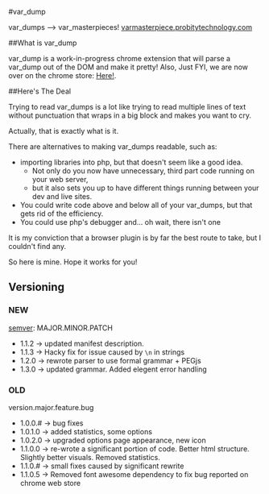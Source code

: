 #var_dump

var_dumps --> var_masterpieces!
[varmasterpiece.probitytechnology.com](http://varMasterpiece.probitytechnology.com)

##What is var_dump

var_dump is a work-in-progress chrome extension that will parse a var_dump out of the DOM and make it pretty!
Also, Just FYI, we are now over on the chrome store: [Here!](https://chrome.google.com/webstore/detail/varmasterpiece/chfhddogiigmfpkcmgfpolalagdcamkl).

##Here's The Deal

Trying to read var_dumps is a lot like trying to read multiple lines of text without punctuation that wraps in a big block and makes you want to cry.

Actually, that is exactly what is it.

There are alternatives to making var_dumps readable, such as:
* importing libraries into php, but that doesn't seem like a good idea.
  * Not only do you now have unnecessary, third part code running on your web server, 
  * but it also sets you up to have different things running between your dev and live sites.
* You could write code above and below all of your var_dumps, but that gets rid of the efficiency.
* You could use php's debugger and... oh wait, there isn't one

It is my conviction that a browser plugin is by far the best route to take, but I couldn't find any.

So here is mine. Hope it works for you!

## Versioning

### NEW
[semver](http://semver.org/): MAJOR.MINOR.PATCH

* 1.1.2 -> updated manifest description.
* 1.1.3 -> Hacky fix for issue caused by `\n` in strings
* 1.2.0 -> rewrote parser to use formal grammar + PEGjs
* 1.3.0 -> updated grammar. Added elegent error handling 

### OLD
version.major.feature.bug

* 1.0.0.# -> bug fixes
* 1.0.1.0 -> added statistics, some options
* 1.0.2.0 -> upgraded options page appearance, new icon
* 1.1.0.0 -> re-wrote a significant portion of code. Better html structure. Slightly better visuals. Removed statistics.
* 1.1.0.# -> small fixes caused by significant rewrite
* 1.1.0.5 -> Removed font awesome dependency to fix bug reported on chrome web store


